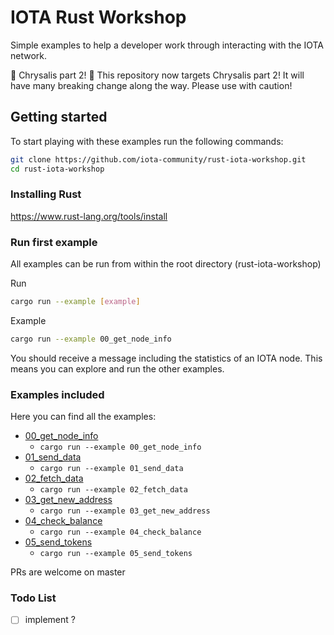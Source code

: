 # IOTA Rust Workshop
Simple examples to help a developer work through interacting with the IOTA network.

🚧 Chrysalis part 2! 🚧
This repository now targets Chrysalis part 2!
It will have many breaking change along the way. 
Please use with caution!

## Getting started
To start playing with these examples run the following commands:

```bash
git clone https://github.com/iota-community/rust-iota-workshop.git
cd rust-iota-workshop
```

### Installing Rust
https://www.rust-lang.org/tools/install

### Run first example
All examples can be run from within the root directory (rust-iota-workshop)

Run
```bash
cargo run --example [example]
```

Example
```bash
cargo run --example 00_get_node_info
```

You should receive a message including the statistics of an IOTA node. This means you can explore and run the other examples.


### Examples included
Here you can find all the examples:

- [00_get_node_info](./examples/00_get_node_info.rs)
    - `cargo run --example 00_get_node_info`
- [01_send_data](./examples/01_send_data.rs)
    - `cargo run --example 01_send_data`
- [02_fetch_data](./examples/02_fetch_data.rs)
    - `cargo run --example 02_fetch_data`
- [03_get_new_address](./examples/03_get_new_address.rs)
    - `cargo run --example 03_get_new_address`
- [04_check_balance](./examples/04_check_balance.rs)
    - `cargo run --example 04_check_balance`
- [05_send_tokens](./examples/05_send_tokens.rs)
    - `cargo run --example 05_send_tokens`



PRs are welcome on master

### Todo List
- [ ] implement ?
